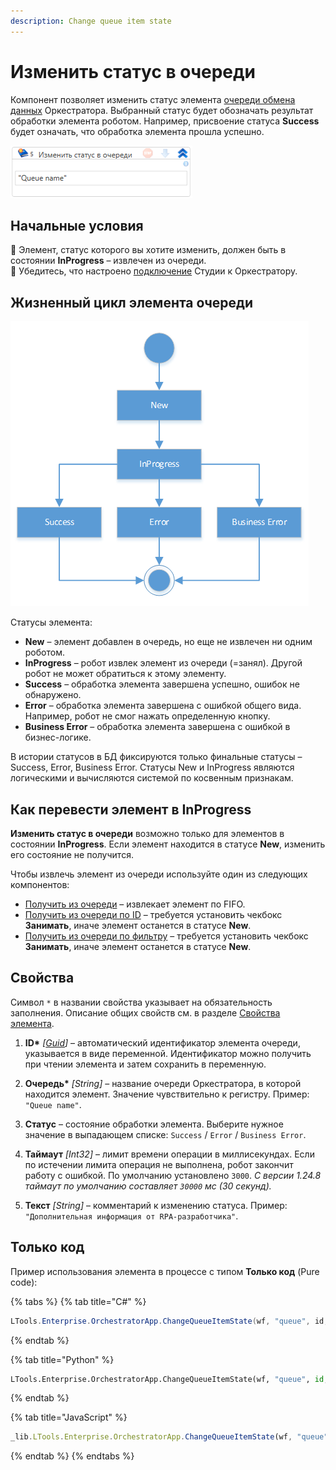 ```yaml
---
description: Change queue item state
---
```



# Изменить статус в очереди

Компонент позволяет изменить статус элемента [очереди обмена данных](https://docs.primo-rpa.ru/primo-rpa/orchestrator/basics/data-queues) Оркестратора. Выбранный статус будет обозначать результат обработки элемента роботом. Например, присвоение статуса **Success** будет означать, что обработка элемента прошла успешно.

![](<../../../../.gitbook/assets/change-status-orch-queue-items.png>)

## Начальные условия

:small_blue_diamond: Элемент, статус которого вы хотите изменить, должен быть в состоянии **InProgress** – извлечен из очереди.\
:small_blue_diamond: Убедитесь, что настроено [подключение](https://docs.primo-rpa.ru/primo-rpa/primo-studio/settings#orkestrator) Студии к Оркестратору.

## Жизненный цикл элемента очереди

![](<../../../../.gitbook/assets1/items-states-diargam.png>)  

Статусы элемента: 
* **New** – элемент добавлен в очередь, но еще не извлечен ни одним роботом. 
* **InProgress** – робот извлек элемент из очереди (=занял). Другой робот не может обратиться к этому элементу.
* **Success** – обработка элемента завершена успешно, ошибок не обнаружено.
* **Error** – обработка элемента завершена с ошибкой общего вида. Например, робот не смог нажать определенную кнопку.
* **Business Error** – обработка элемента завершена с ошибкой в бизнес-логике.

В истории статусов в БД фиксируются только финальные статусы – Success, Error, Business Error. Статусы New и InProgress являются логическими и вычисляются системой по косвенным признакам. 

## Как перевести элемент в InProgress

**Изменить статус в очереди** возможно только для элементов в состоянии **InProgress**. Если элемент находится в статусе **New**, изменить его состояние не получится.

Чтобы извлечь элемент из очереди используйте один из следующих компонентов:
* [Получить из очереди](https://docs.primo-rpa.ru/primo-rpa/g\_elements/el\_basic/els\_orch/els\_queues/readfromqueue) – извлекает элемент по FIFO.
* [Получить из очереди по ID](https://docs.primo-rpa.ru/primo-rpa/g_elements/el_basic/els_orch/els_queues/peekqueueid) – требуется установить чекбокс **Занимать**, иначе элемент останется в статусе **New**.
* [Получить из очереди по фильтру](https://docs.primo-rpa.ru/primo-rpa/g_elements/el_basic/els_orch/els_queues/peekqueuefilter) – требуется установить чекбокс **Занимать**, иначе элемент останется в статусе **New**.



## Свойства

Символ `*` в названии свойства указывает на обязательность заполнения. Описание общих свойств см. в разделе [Свойства элемента](https://docs.primo-rpa.ru/primo-rpa/primo-studio/process/elements#svoistva-elementa).

1. **ID\*** *[[Guid](https://learn.microsoft.com/ru-ru/dotnet/api/system.guid?view=net-8.0&viewFallbackFrom=net-4.6.1)]* – автоматический идентификатор элемента очереди, указывается в виде переменной. Идентификатор можно получить при чтении элемента и затем сохранить в переменную. 
1. **Очередь\*** *[String]* – название очереди Оркестратора, в которой находится элемент. Значение чувствительно к регистру. Пример: `"Queue name"`.

1. **Статус** – состояние обработки элемента. Выберите нужное значение в выпадающем списке: `Success` / `Error` / `Business Error`.
1. **Таймаут** *[Int32]* – лимит времени операции в миллисекундах. Если по истечении лимита операция не выполнена, робот закончит работу с ошибкой. По умолчанию установлено `3000`. *С версии 1.24.8 таймаут по умолчанию составляет `30000` мс (30 секунд).*
1. **Текст** *[String]* – комментарий к изменению статуса. Пример: `"Дополнительная информация от RPA-разработчика"`.





## Только код

Пример использования элемента в процессе с типом **Только код** (Pure code):

{% tabs %}
{% tab title="C#" %}
```csharp
LTools.Enterprise.OrchestratorApp.ChangeQueueItemState(wf, "queue", id, LTools.Enums.ExchangeQueueValueEventType.Success, "txt");
```
{% endtab %}

{% tab title="Python" %}
```python
LTools.Enterprise.OrchestratorApp.ChangeQueueItemState(wf, "queue", id, LTools.Enums.ExchangeQueueValueEventType.Success, "txt")
```
{% endtab %}

{% tab title="JavaScript" %}
```javascript
_lib.LTools.Enterprise.OrchestratorApp.ChangeQueueItemState(wf, "queue", id, _lib.LTools.Enums.ExchangeQueueValueEventType.Success, "txt");
```
{% endtab %}
{% endtabs %}
